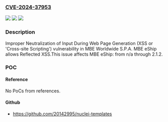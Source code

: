 ### [CVE-2024-37953](https://cve.mitre.org/cgi-bin/cvename.cgi?name=CVE-2024-37953)
![](https://img.shields.io/static/v1?label=Product&message=MBE%20eShip&color=blue)
![](https://img.shields.io/static/v1?label=Version&message=n%2Fa%3C%3D%202.1.2%20&color=brighgreen)
![](https://img.shields.io/static/v1?label=Vulnerability&message=CWE-79%20Improper%20Neutralization%20of%20Input%20During%20Web%20Page%20Generation%20(XSS%20or%20'Cross-site%20Scripting')&color=brighgreen)

### Description

Improper Neutralization of Input During Web Page Generation (XSS or 'Cross-site Scripting') vulnerability in MBE Worldwide S.P.A. MBE eShip allows Reflected XSS.This issue affects MBE eShip: from n/a through 2.1.2.

### POC

#### Reference
No PoCs from references.

#### Github
- https://github.com/20142995/nuclei-templates

